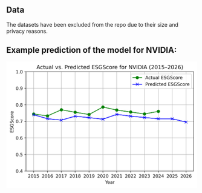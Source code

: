 ## Data

The datasets have been excluded from the repo due to their size and privacy reasons. 

## Example prediction of the model for NVIDIA:
   
   ![Alt text](code/NVIDIA_prediction.png)
